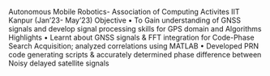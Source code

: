 Autonomous Mobile Robotics- Association of Computing Activites IIT Kanpur (Jan’23- May’23)
Objective  • To Gain understanding of GNSS signals and develop signal processing skills for GPS domain and Algorithms
Highlights • Learnt about GNSS signals & FFT integration for Code-Phase Search Acquisition; analyzed correlations using MATLAB
           • Developed PRN code generating scripts & accurately determined phase difference between Noisy delayed satellite signals 
